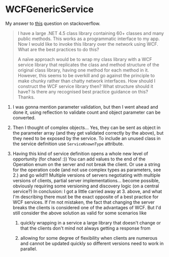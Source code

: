 # WCFGenericService

My answer to [this](https://stackoverflow.com/q/48235538/1187199) question on stackoverflow.

>I have a large .NET 4.5 class library containing 60+ classes and many public methods. This works as a programmatic interface to my app. Now I would like to invoke this library over the network using WCF. What are the best practices to do this?
>
>A naïve approach would be to wrap my class library with a WCF service library that replicates the class and method structure of the original class library, having one method for each method in it. However, this seems to be overkill and go against the principle to make chunky rather than chatty network interfaces. How should I construct the WCF service library then? What structure should it have? Is there any recognised best practice guidance on this? Thanks.

1. I was gonna mention parameter validation, but then I went ahead and done it, using reflection to validate count and object parameter can be converted.
2. Then I thought of complex objects... Yes, they can be sent as object in the parameter array (and they get validated correctly by the above), but they need to be exposed by the service. To include an unused class in the service definition use `ServiceKnownType` attribute.
3. Having this kind of service definition opens a whole new level of opportunity (for chaos! :)) You can add values to the end of the Operation enum on the server and not break the client. Or use a string for the operation code (and not use complex types as parameters, see 2.) and go wild!!! Multiple versions of servers negotiating with multiple versions of clients, partial server implementations... become possible, obviously requiring some versioning and discovery logic (on a central service?)
In conclusion: I got a little carried away at 3. above, and what I'm describing there must be the exact opposite of a best practice for WCF services. If I'm not mistaken, the fact that changing the server breaks the clients is considered one of the advantages of WCF. But I'd still consider the above solution as valid for some scenarios like

    1. quickly wrapping in a service a large library that doesn't change or that the clients don't mind not always getting a response from

    2. allowing for some degree of flexibility when clients are numerous and cannot be updated quickly so different versions need to work in parallel.
